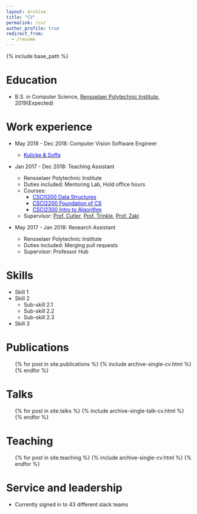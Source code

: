 ```yaml
---
layout: archive
title: "CV"
permalink: /cv/
author_profile: true
redirect_from:
  - /resume
---
```


{% include base_path %}

Education
======
* B.S. in Computer Science, <a href="https://science.rpi.edu/computer-science">Rensselaer Polytechnic Institute</a>, 2019(Expected)

Work experience
======
* May 2018 - Dec 2018: Computer Vision Software Engineer
    * [<span class="underline-on-hover" style="color:#0000FF">Kulicke & Soffa</span>](https://www.kns.com/)

* Jan 2017 - Dec 2018: Teaching Assistant
    * Rensselaer Polytechnic Institute
    * Duties included: Mentoring Lab, Hold office hours
    * Courses:
        - [<span class="underline-on-hover" style="color:#0000FF">CSCI1200 Data Structures</span>](http://www.cs.rpi.edu/academics/courses/fall17/csci1200/index.php)
        - [<span class="underline-on-hover" style="color:#0000FF">CSCI2200 Foundation of CS</span>](http://www.cs.rpi.edu/academics/courses/spring17/focs/)
        - [<span class="underline-on-hover" style="color:#0000FF">CSCI2300 Intro to Algorithm</span>](http://www.cs.rpi.edu/~zaki/www-new/pmwiki.php/IntroAlgorithms/Main)
    * Supervisor: [Prof. Cutler](http://www.cs.rpi.edu/~cutler/), [Prof. Trinkle](http://www.cs.rpi.edu/~trink/), [Prof. Zaki](http://www.cs.rpi.edu/~zaki/www-new/pmwiki.php/Main/HomePage)

* May 2017 - Jan 2018: Research Assistant
    * Rensselaer Polytechnic Institute
    * Duties included: Merging pull requests
    * Supervisor: Professor Hub

Skills
======
* Skill 1
* Skill 2
    * Sub-skill 2.1
    * Sub-skill 2.2
    * Sub-skill 2.3
* Skill 3

Publications
======
  <ul>{% for post in site.publications %}
    {% include archive-single-cv.html %}
  {% endfor %}</ul>

Talks
======
  <ul>{% for post in site.talks %}
    {% include archive-single-talk-cv.html %}
  {% endfor %}</ul>

Teaching
======
  <ul>{% for post in site.teaching %}
    {% include archive-single-cv.html %}
  {% endfor %}</ul>

Service and leadership
======
* Currently signed in to 43 different slack teams
